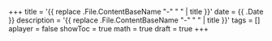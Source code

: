 +++
title = '{{ replace .File.ContentBaseName "-" " " | title }}'
date = {{ .Date }}
description = '{{ replace .File.ContentBaseName "-" " " | title }}'
tags = []
aplayer = false
showToc = true
math = true
draft = true
+++
